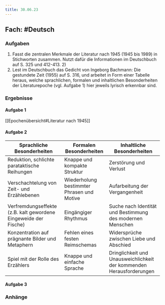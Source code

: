 ```yaml
---
title: 30.06.23
---
```

## Fach: #Deutsch

### Aufgaben

1. Fasst die zentralen Merkmale der Literatur nach 1945 (1945 bis 1989) in Stichworten zusammen. Nutzt dafür die Informationen im Deutschbuch auf S. 325 und 412-413. 2) 
2. Lest im Deutschbuch das Gedicht von Ingeborg Bachmann: Die gestundete Zeit (1955) auf S. 316, und arbeitet in Form einer Tabelle heraus, welche sprachlichen, formalen und inhaltlichen Besonderheiten der Literaturepoche (vgl. Aufgabe 1) hier jeweils lyrisch erkennbar sind.

### Ergebnisse

#### Aufgabe 1

[[Epochenübersicht#Literatur nach 1945]]

#### Aufgabe 2

|Sprachliche Besonderheiten|Formalen Besonderheiten|Inhaltliche Besonderheiten|
|--|--|--|
| Reduktion, schlichte parataktische Reihungen| Knappe und kompakte Struktur| Zerstörung und Verlust|
| Verschachtelung von Zeit- und Erzählebenen| Wiederholung bestimmter Phrasen und Motive| Aufarbeitung der Vergangenheit|
| Verfremdungseffekte (z.B. kalt gewordene Eingeweide der Fische)| Eingängiger Rhythmus| Suche nach Identität und Bestimmung des modernen Menschen|
| Konzentration auf prägnante Bilder und Metaphern| Fehlen eines festen Reimschemas| Widersprüche zwischen Liebe und Abschied|
| Spiel mit der Rolle des Erzählers| Knappe und einfache Sprache| Dringlichkeit und Unausweichlichkeit der kommenden Herausforderungen|

#### Aufgabe 3

### Anhänge